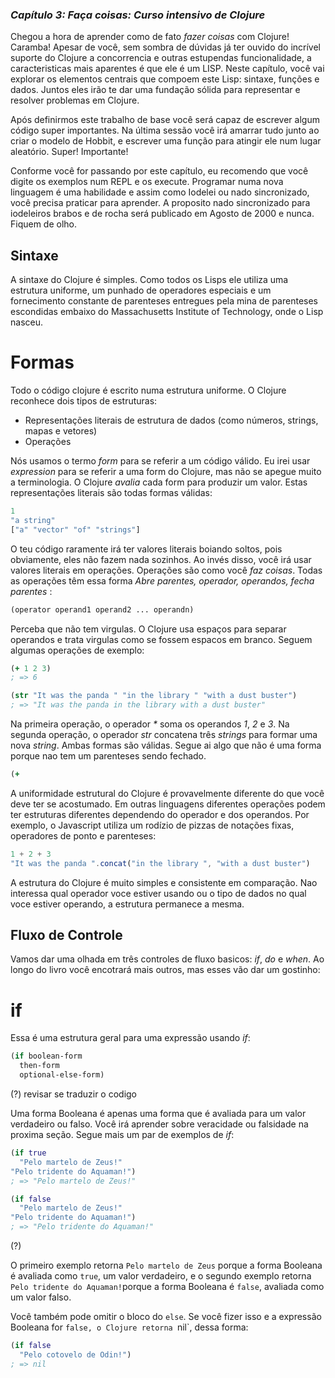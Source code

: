 ### *Capítulo 3: Faça coisas: Curso intensivo de Clojure*

Chegou a hora de aprender como de fato *fazer coisas* com Clojure! Caramba!
Apesar de você, sem sombra de dúvidas já ter ouvido do incrível suporte do Clojure a concorrencia e outras estupendas funcionalidade, a caracteristicas mais aparentes é que ele é um LISP. Neste capítulo, você vai explorar os elementos centrais que compoem este Lisp: sintaxe, funções e dados.
Juntos eles irão te dar uma fundação sólida para representar e resolver problemas em Clojure.

Após definirmos este trabalho de base você será capaz de escrever algum código super importantes. Na última sessão você irá amarrar tudo junto ao criar o modelo de Hobbit, e escrever uma função para atingir ele num lugar aleatório. Super! Importante!

Conforme você for passando por este capítulo, eu recomendo que você digite os exemplos num REPL e os execute. Programar numa nova linguagem é uma habilidade e assim como Iodelei ou nado sincronizado, você precisa praticar para aprender. A proposito nado sincronizado para iodeleiros brabos e de rocha será publicado em Agosto de 2000 e nunca. Fiquem de olho.

## Sintaxe

A sintaxe do Clojure é simples. Como todos os Lisps ele utiliza uma estrutura uniforme, um punhado de operadores especiais e um fornecimento constante de parenteses entregues pela mina de parenteses escondidas embaixo do Massachusetts Institute of Technology, onde o Lisp nasceu.

# Formas

Todo o código clojure é escrito numa estrutura uniforme. O Clojure reconhece dois tipos de estruturas:

- Representações literais de estrutura de dados (como números, strings, mapas e vetores)
- Operações

Nós usamos o termo *form* para se referir a um código válido. Eu irei usar *expression* para se referir a uma form do Clojure, mas não se apegue muito a terminologia. O Clojure *avalia* cada form para produzir um valor. Estas representações literais são todas formas válidas:

```clojure 
1 
"a string" 
["a" "vector" "of" "strings"] 
```

O teu código raramente irá ter valores literais boiando soltos, pois obviamente, eles não fazem nada sozinhos. Ao invés disso, você irá usar valores literais em operações. Operações são como você *faz coisas*. Todas as operações têm essa forma *Abre parentes, operador, operandos, fecha parentes* :

```clojure
(operator operand1 operand2 ... operandn)
```
Perceba que não tem virgulas. O Clojure usa espaços para separar operandos e trata virgulas como se fossem espacos em branco. Seguem algumas operações de exemplo:

```clojure
(+ 1 2 3)
; => 6

(str "It was the panda " "in the library " "with a dust buster")
; => "It was the panda in the library with a dust buster"
```

Na primeira operação, o operador _*_ soma os operandos *1*, *2* e *3*. Na segunda operação, o operador *str* concatena três _strings_ para formar uma nova _string_. Ambas formas são válidas. Segue ai algo que não é uma forma porque nao tem um parenteses sendo fechado.

```clojure
(+
```

A uniformidade estrutural do Clojure é provavelmente diferente do que você deve ter se acostumado. Em outras linguagens diferentes operações podem ter estruturas diferentes dependendo do operador e dos operandos. Por exemplo, o Javascript utiliza um rodízio de pizzas de notações fixas, operadores de ponto e parenteses:

```javascript
1 + 2 + 3
"It was the panda ".concat("in the library ", "with a dust buster")
```

A estrutura do Clojure é muito simples e consistente em comparação. Nao interessa qual operador voce estiver usando ou o tipo de dados no qual voce estiver operando, a estrutura permanece a mesma.

## Fluxo de Controle

Vamos dar uma olhada em três controles de fluxo basicos: *if*, *do* e *when*.
Ao longo do livro você encotrará mais outros, mas esses vão dar um gostinho:

# if
Essa é uma estrutura geral para uma expressão usando *if*:
```clojure
(if boolean-form
  then-form
  optional-else-form)
```

(?) revisar se traduzir o codigo

Uma forma Booleana é apenas uma forma que é avaliada para um valor 
verdadeiro ou falso. Você irá aprender sobre veracidade ou falsidade na proxima seção. Segue mais um par de exemplos de *if*:

```clojure
(if true
  "Pelo martelo de Zeus!"
"Pelo tridente do Aquaman!")
; => "Pelo martelo de Zeus!"

(if false
  "Pelo martelo de Zeus!"
"Pelo tridente do Aquaman!")
; => "Pelo tridente do Aquaman!"
```
(?)

O primeiro exemplo retorna `Pelo martelo de Zeus` porque a forma Booleana é avaliada como `true`, um valor verdadeiro, e o segundo exemplo retorna `Pelo tridente do Aquaman!`porque a forma Booleana é `false`, avaliada como um valor falso.

Você também pode omitir o bloco do `else`. Se você fizer isso e a expressão Booleana for `false, o Clojure retorna `nil`, dessa forma:

```clojure
(if false
  "Pelo cotovelo de Odin!")
; => nil
```



